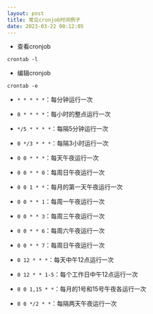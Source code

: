 ```yaml
---
layout: post
title: 常见cronjob时间例子
date: 2023-03-22 00:12:05
---
```


- 查看cronjob

```
crontab -l
```

- 编辑cronjob

```
crontab -e
```

- `* * * * *`：每分钟运行一次

- `0 * * * *`：每小时的整点运行一次

- `*/5 * * * *`：每隔5分钟运行一次

- `0 */3 * * *`：每隔3小时运行一次

- `0 0 * * *`：每天午夜运行一次

- `0 0 * * 0`：每周日午夜运行一次

- `0 0 1 * *`：每月的第一天午夜运行一次

- `0 0 * * 1`：每周一午夜运行一次

- `0 0 * * 3`：每周三午夜运行一次

- `0 0 * * 6`：每周六午夜运行一次

- `0 0 * * 7`：每周日午夜运行一次

- `0 12 * * *`：每天中午12点运行一次

- `0 12 * * 1-5`：每个工作日中午12点运行一次

- `0 0 1,15 * *`：每月的1号和15号午夜各运行一次

- `0 0 */2 * *`：每隔两天午夜运行一次
